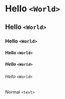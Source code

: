 # Hello `<World>`
## Hello `<World>`
### Hello `<World>`
#### Hello `<World>`
##### Hello `<World>`
###### Hello `<World>`
Normal `<text>`
